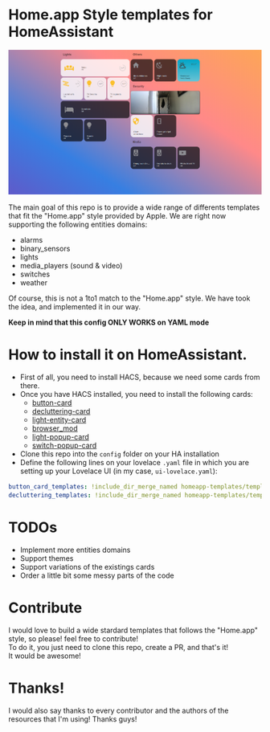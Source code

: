 # Home.app Style templates for HomeAssistant

![Lovelace](https://raw.githubusercontent.com/asierralozano/homeapp-templates/master/resources/HALovelace.PNG "Lovelace")

The main goal of this repo is to provide a wide range of differents templates that fit the "Home.app" style provided by Apple. 
We are right now supporting the following entities domains:
* alarms
* binary_sensors
* lights
* media_players (sound & video)
* switches
* weather

Of course, this is not a 1to1 match to the "Home.app" style. We have took the idea, and implemented it in our way.

**Keep in mind that this config ONLY WORKS on YAML mode**

# How to install it on HomeAssistant.
* First of all, you need to install HACS, because we need some cards from there.
* Once you have HACS installed, you need to install the following cards:
  * [button-card](https://github.com/custom-cards/button-card)
  * [decluttering-card](https://github.com/custom-cards/decluttering-card)
  * [light-entity-card](https://github.com/ljmerza/light-entity-card)
  * [browser_mod](https://github.com/thomasloven/hass-browser_mod)
  * [light-popup-card](https://github.com/DBuit/light-popup-card)
  * [switch-popup-card](https://github.com/DBuit/switch-popup-card)
* Clone this repo into the `config` folder on your HA installation
* Define the following lines on your lovelace `.yaml` file in which you are setting up your Lovelace UI (in my case, `ui-lovelace.yaml`):
```yaml
button_card_templates: !include_dir_merge_named homeapp-templates/templates/button-card
decluttering_templates: !include_dir_merge_named homeapp-templates/templates/decluttering-card
```

# TODOs
* Implement more entities domains
* Support themes
* Support variations of the existings cards
* Order a little bit some messy parts of the code

# Contribute
I would love to build a wide stardard templates that follows the "Home.app" style, so please! feel free to contribute!  
To do it, you just need to clone this repo, create a PR, and that's it!  
It would be awesome!

# Thanks!
I would also say thanks to every contributor and the authors of the resources that I'm using! Thanks guys! 